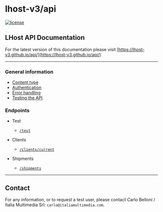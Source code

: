 # lhost-v3/api

[![license](https://img.shields.io/github/license/lhost-v3/api.svg)](https://github.com/lhost-v3/api)

## LHost API Documentation

For the latest version of this documentation please visit [https://lhost-v3.github.io/api/](https://lhost-v3.github.io/api/)

---

### General information

* [Content type](docs/ContentType.md)
* [Authentication](docs/Authentication.md)
* [Error handling](docs/ErrorHandling.md)
* [Testing the API](docs/Testing.md)

### Endpoints

* Test
    * [`/test`](docs/Endpoints/Test.md)

* Clients
    * [`/clients/current`](docs/Endpoints/Clients/Current.md)

* Shipments
    * [`/shipments`](docs/Endpoints/Shipments/Shipments.md)

---

## Contact

For any information, or to request a test user, please contact Carlo Belloni / Italia Multimedia Srl: `carlo@italiamultimedia.com`.
